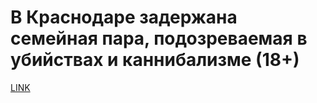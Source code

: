 # В Краснодаре задержана семейная пара, подозреваемая в убийствах и каннибализме (18+)



[LINK](https://varlamov.ru/2575866.html)